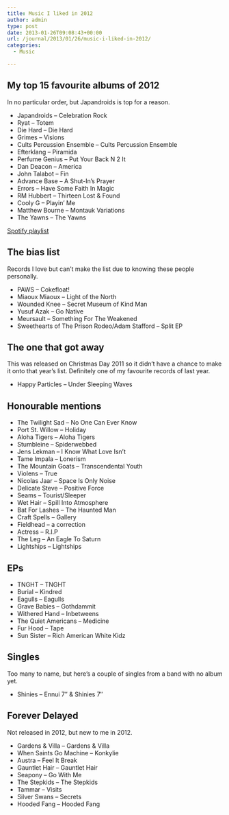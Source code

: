 ```yaml
---
title: Music I liked in 2012
author: admin
type: post
date: 2013-01-26T09:08:43+00:00
url: /journal/2013/01/26/music-i-liked-in-2012/
categories:
  - Music

---
```

## My top 15 favourite albums of 2012

In no particular order, but Japandroids is top for a reason. 

  * Japandroids &#8211; Celebration Rock
  * Ryat &#8211; Totem
  * Die Hard &#8211; Die Hard
  * Grimes &#8211; Visions
  * Cults Percussion Ensemble &#8211; Cults Percussion Ensemble
  * Efterklang &#8211; Piramida
  * Perfume Genius &#8211; Put Your Back N 2 It
  * Dan Deacon &#8211; America
  * John Talabot &#8211; Fin
  * Advance Base &#8211; A Shut-In&#8217;s Prayer
  * Errors &#8211; Have Some Faith In Magic
  * RM Hubbert &#8211; Thirteen Lost & Found
  * Cooly G &#8211; Playin&#8217; Me
  * Matthew Bourne &#8211; Montauk Variations
  * The Yawns &#8211; The Yawns

[Spotify playlist][1]

## The bias list

Records I love but can&#8217;t make the list due to knowing these people personally.

  * PAWS &#8211; Cokefloat!
  * Miaoux Miaoux &#8211; Light of the North
  * Wounded Knee &#8211; Secret Museum of Kind Man
  * Yusuf Azak &#8211; Go Native
  * Meursault &#8211; Something For The Weakened
  * Sweethearts of The Prison Rodeo/Adam Stafford &#8211; Split EP

## The one that got away

This was released on Christmas Day 2011 so it didn&#8217;t have a chance to make it onto that year&#8217;s list. Definitely one of my favourite records of last year. 

  * Happy Particles &#8211; Under Sleeping Waves

## Honourable mentions

  * The Twilight Sad &#8211; No One Can Ever Know
  * Port St. Willow &#8211; Holiday
  * Aloha Tigers &#8211; Aloha Tigers
  * Stumbleine &#8211; Spiderwebbed
  * Jens Lekman &#8211; I Know What Love Isn&#8217;t
  * Tame Impala &#8211; Lonerism
  * The Mountain Goats &#8211; Transcendental Youth
  * Violens &#8211; True
  * Nicolas Jaar &#8211; Space Is Only Noise
  * Delicate Steve &#8211; Positive Force
  * Seams &#8211; Tourist/Sleeper
  * Wet Hair &#8211; Spill Into Atmosphere
  * Bat For Lashes &#8211; The Haunted Man
  * Craft Spells &#8211; Gallery
  * Fieldhead &#8211; a correction
  * Actress &#8211; R.I.P
  * The Leg &#8211; An Eagle To Saturn
  * Lightships &#8211; Lightships

## EPs

  * TNGHT &#8211; TNGHT
  * Burial &#8211; Kindred
  * Eagulls &#8211; Eagulls
  * Grave Babies &#8211; Gothdammit
  * Withered Hand &#8211; Inbetweens
  * The Quiet Americans &#8211; Medicine
  * Fur Hood &#8211; Tape
  * Sun Sister &#8211; Rich American White Kidz

## Singles

Too many to name, but here&#8217;s a couple of singles from a band with no album yet. 

  * Shinies &#8211; Ennui 7&#8243; & Shinies 7&#8243;
## Forever Delayed

Not released in 2012, but new to me in 2012. 

  * Gardens & Villa &#8211; Gardens & Villa
  * When Saints Go Machine &#8211; Konkylie
  * Austra &#8211; Feel It Break
  * Gauntlet Hair &#8211; Gauntlet Hair
  * Seapony &#8211; Go With Me
  * The Stepkids &#8211; The Stepkids
  * Tammar &#8211; Visits
  * Silver Swans &#8211; Secrets
  * Hooded Fang &#8211; Hooded Fang

 [1]: http://open.spotify.com/user/nonimage/playlist/2NS1o4wL8nXk5KheU8omtJ